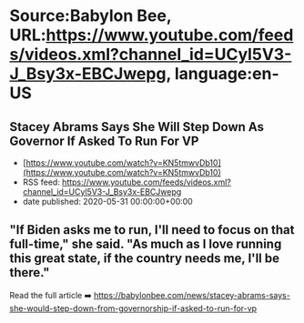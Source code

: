 # Source:Babylon Bee, URL:https://www.youtube.com/feeds/videos.xml?channel_id=UCyl5V3-J_Bsy3x-EBCJwepg, language:en-US

## Stacey Abrams Says She Will Step Down As Governor If Asked To Run For VP
 - [https://www.youtube.com/watch?v=KN5tmwvDb10](https://www.youtube.com/watch?v=KN5tmwvDb10)
 - RSS feed: https://www.youtube.com/feeds/videos.xml?channel_id=UCyl5V3-J_Bsy3x-EBCJwepg
 - date published: 2020-05-31 00:00:00+00:00

"If Biden asks me to run, I'll need to focus on that full-time," she said. "As much as I love running this great state, if the country needs me, I'll be there."
---
Read the full article ➡️ https://babylonbee.com/news/stacey-abrams-says-she-would-step-down-from-governorship-if-asked-to-run-for-vp

